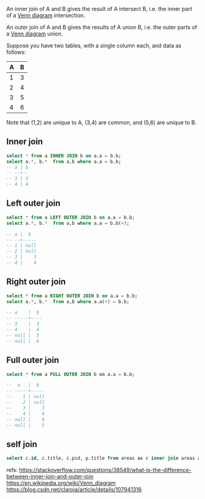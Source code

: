 
An inner join of A and B gives the result of A intersect B, i.e. the inner part of a [Venn diagram](https://en.wikipedia.org/wiki/Venn_diagram) intersection.

An outer join of A and B gives the results of A union B, i.e. the outer parts of a [Venn diagram](https://en.wikipedia.org/wiki/Venn_diagram) union.


Suppose you have two tables, with a single column each, and data as follows:

A|B
--|--
1|3
2|4
3|5
4|6
Note that (1,2) are unique to A, (3,4) are common, and (5,6) are unique to B.

## Inner join

```sql
select * from a INNER JOIN b on a.a = b.b;
select a.*, b.*  from a,b where a.a = b.b;
-- a | b
-- --+--
-- 3 | 3
-- 4 | 4
```

## Left outer join

```sql
select * from a LEFT OUTER JOIN b on a.a = b.b;
select a.*, b.*  from a,b where a.a = b.b(+);

-- a |  b
-- --+-----
-- 1 | null
-- 2 | null
-- 3 |    3
-- 4 |    4
```

## Right outer join

```sql
select * from a RIGHT OUTER JOIN b on a.a = b.b;
select a.*, b.*  from a,b where a.a(+) = b.b;

-- a    |  b
-- -----+----
-- 3    |  3
-- 4    |  4
-- null |  5
-- null |  6
```

## Full outer join

```sql
select * from a FULL OUTER JOIN b on a.a = b.b;

--  a   |  b
-- -----+-----
--    1 | null
--    2 | null
--    3 |    3
--    4 |    4
-- null |    6
-- null |    5
```

## self join

```sql
select c.id, c.title, c.pid, p.title from areas as c inner join areas as p on c.pid = p.id where p.title = '山西省';
```

refs:
https://stackoverflow.com/questions/38549/what-is-the-difference-between-inner-join-and-outer-join
https://en.wikipedia.org/wiki/Venn_diagram
https://blog.csdn.net/claroja/article/details/107941316